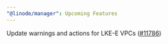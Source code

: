 ```yaml
---
"@linode/manager": Upcoming Features
---
```


Update warnings and actions for LKE-E VPCs ([#11786](https://github.com/linode/manager/pull/11786))
